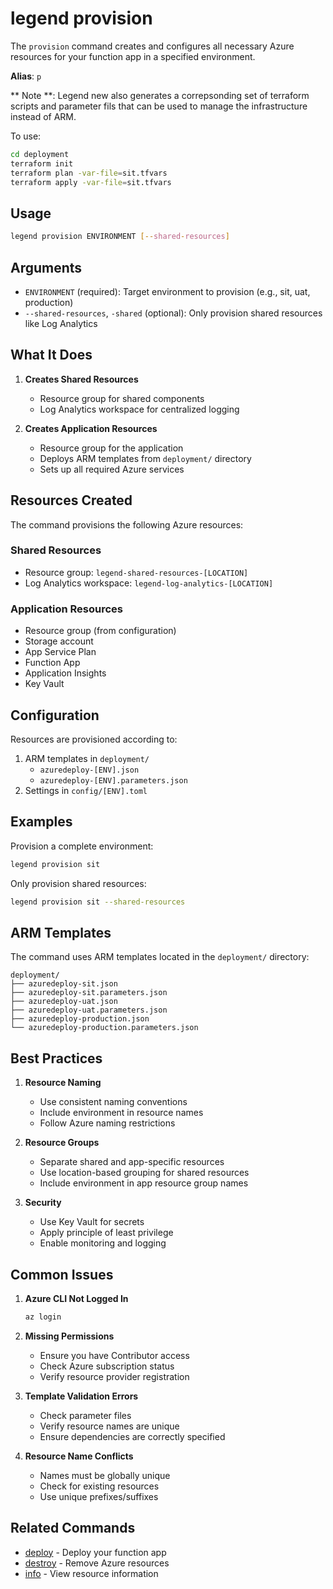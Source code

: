 # legend provision

The `provision` command creates and configures all necessary Azure resources for your function app in a specified environment.

**Alias**: `p`

** Note **:
Legend new also generates a correpsonding set of terraform scripts and parameter fils that can be used to manage the infrastructure instead of ARM.

To use:

```bash
cd deployment
terraform init
terraform plan -var-file=sit.tfvars
terraform apply -var-file=sit.tfvars
```

## Usage

```bash
legend provision ENVIRONMENT [--shared-resources]
```

## Arguments

- `ENVIRONMENT` (required): Target environment to provision (e.g., sit, uat, production)
- `--shared-resources`, `-shared` (optional): Only provision shared resources like Log Analytics

## What It Does

1. **Creates Shared Resources**
   - Resource group for shared components
   - Log Analytics workspace for centralized logging

2. **Creates Application Resources**
   - Resource group for the application
   - Deploys ARM templates from `deployment/` directory
   - Sets up all required Azure services

## Resources Created

The command provisions the following Azure resources:

### Shared Resources
- Resource group: `legend-shared-resources-[LOCATION]`
- Log Analytics workspace: `legend-log-analytics-[LOCATION]`

### Application Resources
- Resource group (from configuration)
- Storage account
- App Service Plan
- Function App
- Application Insights
- Key Vault

## Configuration

Resources are provisioned according to:
1. ARM templates in `deployment/`
   - `azuredeploy-[ENV].json`
   - `azuredeploy-[ENV].parameters.json`
2. Settings in `config/[ENV].toml`

## Examples

Provision a complete environment:
```bash
legend provision sit
```

Only provision shared resources:
```bash
legend provision sit --shared-resources
```

## ARM Templates

The command uses ARM templates located in the `deployment/` directory:

```
deployment/
├── azuredeploy-sit.json
├── azuredeploy-sit.parameters.json
├── azuredeploy-uat.json
├── azuredeploy-uat.parameters.json
├── azuredeploy-production.json
└── azuredeploy-production.parameters.json
```

## Best Practices

1. **Resource Naming**
   - Use consistent naming conventions
   - Include environment in resource names
   - Follow Azure naming restrictions

2. **Resource Groups**
   - Separate shared and app-specific resources
   - Use location-based grouping for shared resources
   - Include environment in app resource group names

3. **Security**
   - Use Key Vault for secrets
   - Apply principle of least privilege
   - Enable monitoring and logging

## Common Issues

1. **Azure CLI Not Logged In**
   ```bash
   az login
   ```

2. **Missing Permissions**
   - Ensure you have Contributor access
   - Check Azure subscription status
   - Verify resource provider registration

3. **Template Validation Errors**
   - Check parameter files
   - Verify resource names are unique
   - Ensure dependencies are correctly specified

4. **Resource Name Conflicts**
   - Names must be globally unique
   - Check for existing resources
   - Use unique prefixes/suffixes

## Related Commands

- [deploy](deploy.md) - Deploy your function app
- [destroy](destroy.md) - Remove Azure resources
- [info](info.md) - View resource information
